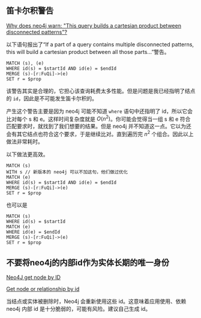 ## 笛卡尔积警告
[Why does neo4j warn: "This query builds a cartesian product between disconnected patterns"?](https://stackoverflow.com/questions/33352673/why-does-neo4j-warn-this-query-builds-a-cartesian-product-between-disconnected?r=SearchResults)

以下语句报出了“If a part of a query contains multiple disconnected patterns, this will build a cartesian product between all those parts...”警告。

```cypher
MATCH (s), (e) 
WHERE id(s) = $startId AND id(e) = $endId 
MERGE (s)-[r:FuQi]->(e) 
SET r = $prop
```

该警告其实是合理的，它担心该查询耗费太多性能。但是问题是我已经指明了结点的 `id`，因此是不可能发生笛卡尔积的。

产生这个警告主要是因为 neo4j 可能不知道 `where` 语句中还指明了 id，所以它会比对每个 s 和 e。这样时间复杂度就是 $O(n^2)$。你可能会觉得当一组 s 和 e 符合匹配要求时，就找到了我们想要的结果。但是 neo4j 并不知道这一点。它以为还会有其它结点也符合这个要求，于是继续比对。直到遍历完 $n^2$ 个组合。因此以上做法非常耗时。

以下做法更高效。

```cypher
MATCH (s)
WITH s // 新版本的 neo4j 可以不加这句，他们做过优化
MATCH (e) 
WHERE id(s) = $startId AND id(e) = $endId 
MERGE (s)-[r:FuQi]->(e) 
SET r = $prop
```

也可以是

```cypher
MATCH (s)
WHERE id(s) = $startId
MATCH (e) 
WHERE id(e) = $endId 
MERGE (s)-[r:FuQi]->(e) 
SET r = $prop
```

## 不要将neo4j的内部id作为实体长期的唯一身份
[Neo4J get node by ID](https://stackoverflow.com/questions/22369520/neo4j-get-node-by-id)

[Get node or relationship by id](https://neo4j.com/docs/cypher-manual/current/clauses/match/#get-node-rel-by-id)

当结点或实体被删除时，Neo4j 会重新使用这些 id。这意味着应用使用、依赖 neo4j 内部 id 是十分脆弱的，可能有风险。建议自己生成 id。















